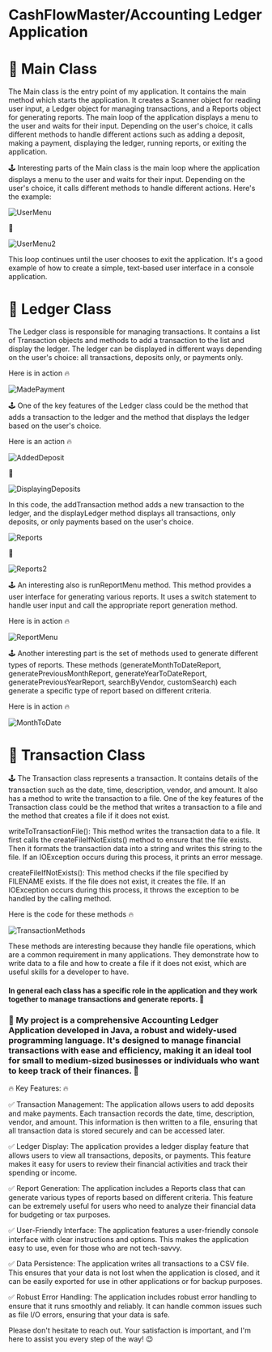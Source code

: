 # CashFlowMaster/Accounting Ledger Application

# 🚀 Main Class

The Main class is the entry point of my application. It contains the main method which starts the application. It creates a Scanner object for reading user input, a Ledger object for managing transactions, and a Reports object for generating reports. The main loop of the application displays a menu to the user and waits for their input. Depending on the user's choice, it calls different methods to handle different actions such as adding a deposit, making a payment, displaying the ledger, running reports, or exiting the application.

🕹️ Interesting parts of the Main class is the main loop where the application displays a menu to the user and waits for their input. Depending on the user's choice, it calls different methods to handle different actions. Here's the example:

![UserMenu](https://github.com/Volodymyr199606/CashFlowMaster/assets/166452639/8f2c142f-c053-4575-80a5-d493f8f28242)

🚀

![UserMenu2](https://github.com/Volodymyr199606/CashFlowMaster/assets/166452639/3c893fcf-3b01-4533-950b-e6272161f054)

This loop continues until the user chooses to exit the application. It's a good example of how to create a simple, text-based user interface in a console application.

# 🚀 Ledger Class

The Ledger class is responsible for managing transactions. It contains a list of Transaction objects and methods to add a transaction to the list and display the ledger. The ledger can be displayed in different ways depending on the user's choice: all transactions, deposits only, or payments only.

Here is in action 🔥

![MadePayment](https://github.com/Volodymyr199606/CashFlowMaster/assets/166452639/3dadbdb1-75d1-4ecb-8db3-9fca9b8beb77)

🕹️ One of the key features of the Ledger class could be the method that adds a transaction to the ledger and the method that displays the ledger based on the user's choice.

Here is an action 🔥

![AddedDeposit](https://github.com/Volodymyr199606/CashFlowMaster/assets/166452639/0c00b938-7b77-4c0a-9ff7-954d1ad5458a)

🚀

![DisplayingDeposits](https://github.com/Volodymyr199606/CashFlowMaster/assets/166452639/ce059549-43af-4f39-af9a-e6887a618ffc)

In this code, the addTransaction method adds a new transaction to the ledger, and the displayLedger method displays all transactions, only deposits, or only payments based on the user's choice.

![Reports](https://github.com/Volodymyr199606/CashFlowMaster/assets/166452639/e243cd6f-8953-402f-8d50-21a37c3ea500)

🚀

![Reports2](https://github.com/Volodymyr199606/CashFlowMaster/assets/166452639/6812cc54-941f-43a4-9219-885df50e096e)

🕹️ An interesting also is runReportMenu method. This method provides a user interface for generating various reports. It uses a switch statement to handle user input and call the appropriate report generation method.

Here is in action 🔥

![ReportMenu](https://github.com/Volodymyr199606/CashFlowMaster/assets/166452639/2e70355e-2350-452d-bc72-2093df080b10)

🕹️ Another interesting part is the set of methods used to generate different types of reports. These methods (generateMonthToDateReport, generatePreviousMonthReport, generateYearToDateReport, generatePreviousYearReport, searchByVendor, customSearch) each generate a specific type of report based on different criteria.

Here is in action 🔥

![MonthToDate](https://github.com/Volodymyr199606/CashFlowMaster/assets/166452639/7feee375-76fe-42da-8708-3e62bca0f349)

# 🚀 Transaction Class

🕹️ The Transaction class represents a transaction. It contains details of the transaction such as the date, time, description, vendor, and amount. It also has a method to write the transaction to a file. One of the key features of the Transaction class could be the method that writes a transaction to a file and the method that creates a file if it does not exist.

writeToTransactionFile(): This method writes the transaction data to a file. It first calls the createFileIfNotExists() method to ensure that the file exists. Then it formats the transaction data into a string and writes this string to the file. If an IOException occurs during this process, it prints an error message.

createFileIfNotExists(): This method checks if the file specified by FILENAME exists. If the file does not exist, it creates the file. If an IOException occurs during this process, it throws the exception to be handled by the calling method.

Here is the code for these methods 🔥

![TransactionMethods](https://github.com/Volodymyr199606/CashFlowMaster/assets/166452639/517e0657-62fe-42cf-889a-9591e1ee5371)

These methods are interesting because they handle file operations, which are a common requirement in many applications. They demonstrate how to write data to a file and how to create a file if it does not exist, which are useful skills for a developer to have.

#### In general each class has a specific role in the application and they work together to manage transactions and generate reports. 🎯

### 🚀 My project is a comprehensive Accounting Ledger Application developed in Java, a robust and widely-used programming language. It's designed to manage financial transactions with ease and efficiency, making it an ideal tool for small to medium-sized businesses or individuals who want to keep track of their finances. 🚀

🔥 Key Features: 🔥

✅ Transaction Management: The application allows users to add deposits and make payments. Each transaction records the date, time, description, vendor, and amount. This information is then written to a file, ensuring that all transaction data is stored securely and can be accessed later.

✅ Ledger Display: The application provides a ledger display feature that allows users to view all transactions, deposits, or payments. This feature makes it easy for users to review their financial activities and track their spending or income.

✅ Report Generation: The application includes a Reports class that can generate various types of reports based on different criteria. This feature can be extremely useful for users who need to analyze their financial data for budgeting or tax purposes.

✅ User-Friendly Interface: The application features a user-friendly console interface with clear instructions and options. This makes the application easy to use, even for those who are not tech-savvy.

✅ Data Persistence: The application writes all transactions to a CSV file. This ensures that your data is not lost when the application is closed, and it can be easily exported for use in other applications or for backup purposes.

✅ Robust Error Handling: The application includes robust error handling to ensure that it runs smoothly and reliably. It can handle common issues such as file I/O errors, ensuring that your data is safe.

Please don't hesitate to reach out. Your satisfaction is important, and I'm here to assist you every step of the way! 😉

